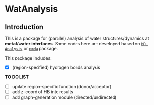 # WatAnalysis

## Introduction

This is a package for (parallel) analysis of water structures/dynamics at **metal/water interfaces**.
Some codes here are developed based on [`MD Analysis`](https://userguide.mdanalysis.org/2.0.0-dev0/index.html) or [`pmda`](https://www.mdanalysis.org/pmda/) package.

This package includes:
- [x] (region-specified) hydrogen bonds analysis

**TO DO LIST**
- [ ] update region-specific function (donor/acceptor)
- [ ] add z-coord of HB into results
- [ ] add graph-generation module (directed/undirected)